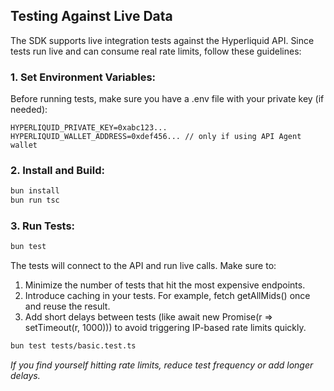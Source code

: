 ## Testing Against Live Data
The SDK supports live integration tests against the Hyperliquid API. Since tests run live and can consume real rate limits, follow these guidelines:


### 1. Set Environment Variables:
Before running tests, make sure you have a .env file with your private key (if needed):

```env
HYPERLIQUID_PRIVATE_KEY=0xabc123...
HYPERLIQUID_WALLET_ADDRESS=0xdef456... // only if using API Agent wallet
```


### 2. Install and Build:
```bash
bun install
bun run tsc
```


### 3. Run Tests:
```bash
bun test
```

The tests will connect to the API and run live calls. Make sure to:
1. Minimize the number of tests that hit the most expensive endpoints.
2. Introduce caching in your tests. For example, fetch getAllMids() once and reuse the result.
3. Add short delays between tests (like await new Promise(r => setTimeout(r, 1000))) to avoid triggering IP-based rate limits quickly.

```bash
bun test tests/basic.test.ts
```

*If you find yourself hitting rate limits, reduce test frequency or add longer delays.*